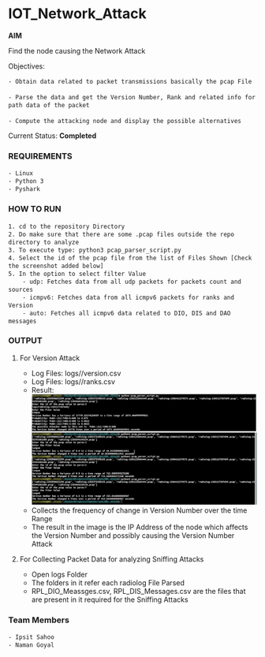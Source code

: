 # IOT_Network_Attack
**AIM**

Find the node causing the Network Attack

Objectives:

    - Obtain data related to packet transmissions basically the pcap File
    
    - Parse the data and get the Version Number, Rank and related info for path data of the packet
    
    - Compute the attacking node and display the possible alternatives

Current Status: **Completed**

### REQUIREMENTS
    - Linux
    - Python 3
    - Pyshark

### HOW TO RUN
    1. cd to the repository Directory
    2. Do make sure that there are some .pcap files outside the repo directory to analyze
    3. To execute type: python3 pcap_parser_script.py
    4. Select the id of the pcap file from the list of Files Shown [Check the screenshot added below]
    5. In the option to select filter Value
        - udp: Fetches data from all udp packets for packets count and sources
        - icmpv6: Fetches data from all icmpv6 packets for ranks and Version
        - auto: Fetches all icmpv6 data related to DIO, DIS and DAO messages


### OUTPUT

1. For Version Attack
    - Log Files: logs/<radiolog file Name>/version.csv
    - Log Files: logs/<radiolog file Name>/ranks.csv
    - Result: ![Image of output](images/version_att_detection.png) ![No Version Attack](images/no_attack.png)
    - Collects the frequency of change in Version Number over the time Range
    - The result in the image is the IP Address of the node which affects the Version Number and possibly causing the Version Number Attack

2. For Collecting Packet Data for analyzing Sniffing Attacks
    - Open logs Folder
    - The folders in it refer each radiolog File Parsed
    - RPL_DIO_Meassges.csv, RPL_DIS_Messages.csv are the files that are present in it required for the Sniffing Attacks

### Team Members
    - Ipsit Sahoo
    - Naman Goyal